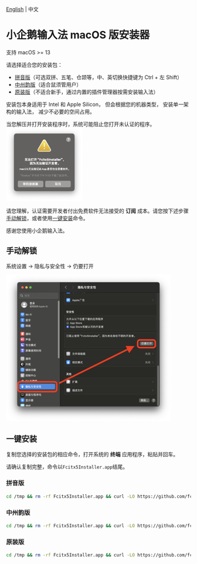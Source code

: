 [English](README.md)
|
中文

# 小企鹅输入法 macOS 版安装器

支持 macOS >= 13

请选择适合您的安装包：
* [拼音版](https://github.com/fcitx-contrib/fcitx5-macos-installer/releases/download/latest/Fcitx5-Pinyin.zip)（可选双拼、五笔、仓颉等，中、英切换快捷键为 Ctrl + 左 Shift）
* [中州韵版](https://github.com/fcitx-contrib/fcitx5-macos-installer/releases/download/latest/Fcitx5-Rime.zip)（适合鼠须管用户）
* [原装版](https://github.com/fcitx-contrib/fcitx5-macos-installer/releases/download/latest/Fcitx5Installer.zip)（不适合新手，通过内置的插件管理器按需安装输入法）

安装包本身适用于 Intel 和 Apple Silicon，
但会根据您的机器类型，
安装单一架构的输入法，
减少不必要的空间占用。

当您解压并打开安装程序时，系统可能阻止您打开未认证的程序。
<img src="assets/quarantine.png" style="height: 200px" />

请您理解，认证需要开发者付出免费软件无法接受的 **订阅** 成本。请您按下述步骤[手动解锁](#手动解锁)，或者使用[一键安装](#一键安装)命令。

感谢您使用小企鹅输入法。

## 手动解锁
系统设置 -> 隐私与安全性 -> 仍要打开

<img src="assets/security.png" style="height: 400px" />

## 一键安装
复制您选择的安装包的相应命令，打开系统的 **终端** 应用程序，粘贴并回车。

请确认复制完整，命令以`Fcitx5Installer.app`结尾。

### 拼音版
```sh
cd /tmp && rm -rf Fcitx5Installer.app && curl -LO https://github.com/fcitx-contrib/fcitx5-macos-installer/releases/download/latest/Fcitx5-Pinyin.zip && unzip Fcitx5-Pinyin.zip && open Fcitx5Installer.app
```

### 中州韵版
```sh
cd /tmp && rm -rf Fcitx5Installer.app && curl -LO https://github.com/fcitx-contrib/fcitx5-macos-installer/releases/download/latest/Fcitx5-Rime.zip && unzip Fcitx5-Rime.zip && open Fcitx5Installer.app
```

### 原装版
```sh
cd /tmp && rm -rf Fcitx5Installer.app && curl -LO https://github.com/fcitx-contrib/fcitx5-macos-installer/releases/download/latest/Fcitx5Installer.zip && unzip Fcitx5Installer.zip && open Fcitx5Installer.app
```
